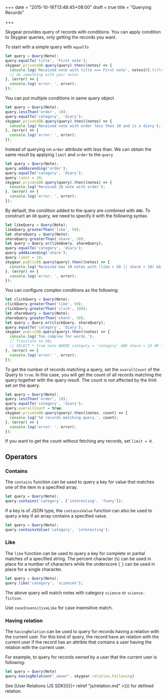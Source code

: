 +++
date = "2015-10-16T13:48:45+08:00"
draft = true
title = "Querying Records"

+++

Skygear provides query of records with conditions. You can apply condition to
Skygear queries, only getting the records you want.

To start with a simple query with `equalTo`

``` javascript
let query = Query(Note);
query.equalTo('title', 'First note');
skygear.privateDB.query(query).then((notes) => {
  console.log('Received note with title === First note', notes[0].title);
  // do something with your notes
}, (error) => {
  console.log('error: ', error);
});
```

You can put multiple conditions in same query object

``` javascript
let query = Query(Note);
query.lessThan('order', 10);
query.equalTo('category', 'diary');
skygear.privateDB.query(query).then((notes) => {
  console.log('Received note with order less then 10 and is a diary');
}, (error) => {
  console.log('error: ', error);
});
```

Instead of querying on `order` attribute with less than. We can obtain the
same result by applying `limit` and `order` to the `query`

``` javascript
let query = Query(Note);
query.addAscending('order');
query.equalTo('category', 'diary');
query.limit = 10;
skygear.privateDB.query(query).then((notes) => {
  console.log('Received 10 note with order');
}, (error) => {
  console.log('error: ', error);
});
```

By default, the condition added to the query are combined with `AND`. To
construct an `OR` query, we need to specify it with the following syntax.

``` javascript
let likeQuery = Query(Note);
likeQuery.greaterThan('like', 50);
let shareQuery = Query(Note);
shareQuery.greaterThan('share', 10);
let query = Query.or(likeQuery, shareQuery);
query.equalTo('category', 'diary');
query.addAscending('share');
query.limit = 10;
skygear.publicDB.query(query).then((notes) => {
  console.log('Received max 10 notes with (like > 50 || share > 10) && category == diary');
}, (error) => {
  console.log('error: ', error);
});
```

You can configure complex conditions as the following:

``` javascript
let clickQuery = Query(Note);
clickQuery.greaterThan('like', 50);
clickQuery.greaterThan('click', 100);
let shareQuery = Query(Note);
shareQuery.greaterThan('share', 10);
let query = Query.or(clickQuery, shareQuery);
query.equalTo('category', 'diary');
skygear.publicDB.query(query).then((notes) => {
  console.log('Too complex for words.');
  // Translate to SQL
  // SELECT * from note WHERE categoty = 'category' AND share > 10 OR (like > 50 AND click > 100);
}, (error) => {
  console.log('error: ', error);
});
```

To get the number of records matching a query, set the `overallCount`
of the Query to `true`. In this case, you will get the count of all records
matching the query together with the query result. The count is not affected
by the limit set on the query.

``` javascript
let query = Query(Note);
query.lessThan('order', 10);
query.equalTo('category', 'diary');
query.overallCount = true;
skygear.privateDB.query(query).then((notes, count) => {
  console.log('%d records matching query.', count);
}, (error) => {
  console.log('error: ', error);
});
```

If you want to get the count without fetching any records, set `limit = 0`.

## Operators

### Contains

The `contains` function can be used to query a key for value that matches one of the
item in a specified array.

```javascript
let query = Query(Note);
query.contains('category', ['interesting', 'funny']);
```

If a key is of JSON type, the `containsValue` function can also be used to query
a key if an array contains a specified value.

```javascript
let query = Query(Note);
query.containsValue('category', 'interesting');
```

### Like

The `like` function can be used to query a key for complete or partial matches
of a specified string. The percent character (`%`) can be used in place
 for a number of characters while the underscore (`_`) can be used in place
 for a single character.

```javascript
let query = Query(Note);
query.like('category', 'science%');
```

The above query will match notes with category `science` or `science-fiction`.

Use `caseInsensitiveLike` for case insensitive match.

### Having relation

The `havingRelation` can be used to query for records having a relation with
the current user. For this kind of query, the record have an relation with
the current user if the record has an attribte that contains a user having
the relation with the current user.

For example, to query
for records owned by a user that the current user is following:

```javascript
let query = Query(Note)
query.havingRelation("_owner", skygear.relation.Following)
```

See [User Relations (JS SDK)]({{< relref "js/relation.md" >}}) for defined
relation.
